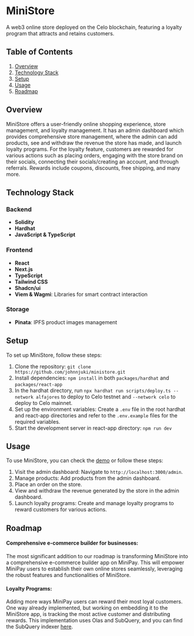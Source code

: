 # MiniStore

A web3 online store deployed on the Celo blockchain, featuring a loyalty program that attracts and retains customers.

## Table of Contents

1. [Overview](#overview)
2. [Technology Stack](#technology-stack)
3. [Setup](#setup)
4. [Usage](#usage)
5. [Roadmap](#roadmap)


## Overview

MiniStore offers a user-friendly online shopping experience, store management, and loyalty management. It has an admin dashboard which provides comprehensive store management, where the admin can add products, see and withdraw the revenue the store has made, and launch loyalty programs. For the loyalty feature, customers are rewarded for various actions such as placing orders, engaging with the store brand on their socials, connecting their socials/creating an account, and through referrals. Rewards include coupons, discounts, free shipping, and many more. 

## Technology Stack

### Backend
- **Solidity**
- **Hardhat**
- **JavaScript & TypeScript**

### Frontend
- **React**
- **Next.js**
- **TypeScript**
- **Tailwind CSS**
- **Shadcn/ui**
- **Viem & Wagmi**: Libraries for smart contract interaction

### Storage
- **Pinata**: IPFS product images management

## Setup

To set up MiniStore, follow these steps:

1. Clone the repository: `git clone https://github.com/johnnjuki/ministore.git`
2. Install dependencies: `npm install` in both `packages/hardhat` and `packages/react-app`
3. In the hardhat directory, run `npx hardhat run scripts/deploy.ts --network alfajores` to deploy to Celo testnet and `--network celo` to deploy to Celo mainnet.
4. Set up the environment variables: Create a `.env` file in the root hardhat and react-app directories and refer to the `.env.example` files for the required variables.
4. Start the development server in react-app directory: `npm run dev`

## Usage

To use MiniStore, you can check the [demo](https://youtu.be/xe3Q8-jbXe8) or follow these steps:

1. Visit the admin dashboard: Navigate to `http://localhost:3000/admin`.
2. Manage products: Add products from the admin dashboard.
3. Place an order on the store.
3. View and withdraw the revenue generated by the store in the admin dashboard.
5. Launch loyalty programs: Create and manage loyalty programs to reward customers for various actions.


## Roadmap

#### Comprehensive e-commerce builder for businesses:

The most significant addition to our roadmap is transforming
MiniStore into a comprehensive e-commerce builder app on
MiniPay. 
This will empower MiniPay users to establish their own online
stores seamlessly, leveraging the robust features and
functionalities of MiniStore. 

#### Loyalty Programs:

Adding more ways MiniPay users can reward their most loyal customers.
One way already implemented, but working on embedding it to the MiniStore app, is tracking the most active customer and distributing rewards. This implementation uses Olas and SubQuery, and you can find the SubQuery indexer [here](https://github.com/johnnjuki/ministore-subquery).
